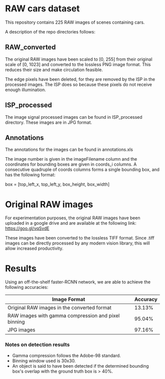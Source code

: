 # RAW cars dataset

This repository contains 225 RAW images of scenes containing cars.

A description of the repo directories follows:

## RAW_converted
The original RAW images have been scaled to [0, 255] from their original scale of [0, 1023] and converted to the lossless PNG image format. This reduces their size and make circulation feasible. 

The edge pixels have been deleted, for they are removed by the ISP in the processed images. The ISP does so because these pixels do not receive enough illumination.

## ISP_processed
The image signal processed images can be found in ISP_processed directory. These images are in JPG format.

## Annotations
The annotations for the images can be found in annotations.xls

The image number is given in the imageFilename column and the coordinates for bounding boxes are given in coords_i columns.
A consecutive quadruple of coords columns forms a single bounding box, and has the following format:

box = [top_left_x, top_left_y, box_height, box_width]

# Original RAW images
For experimentation purposes, the original RAW images have been uploaded in a google drive and are available at the following link: https://goo.gl/vqSvdE

These images have been converted to the lossless TIFF format. Since .tiff images can be directly processed by any modern vision library, this will allow increased productivity.

# Results
Using an off-the-shelf faster-RCNN network, we are able to achieve the following accuracies:

| Image Format | Accuracy |
| --- | --- |
| Original RAW images in the converted format | 13.13% |
| RAW images with gamma compression and pixel binning | 95.04% |
| JPG images | 97.16% |

### Notes on detection results
- Gamma compression follows the Adobe-98 standard.
- Binning window used is 30x30.
- An object is said to have been detected if the determined bounding box's overlap with the ground truth box is > 40%.
